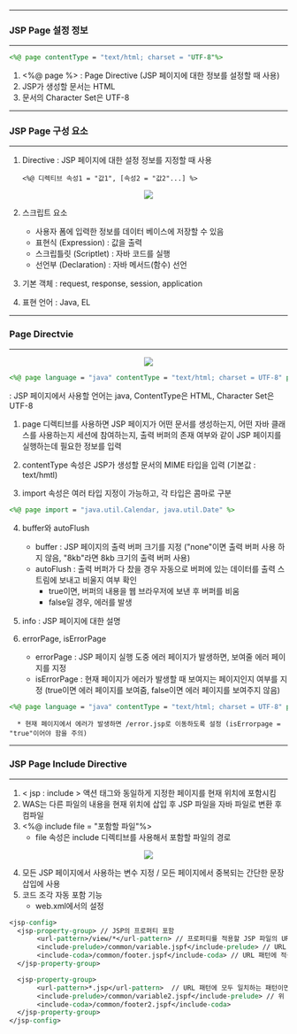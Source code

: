 -----
### JSP Page 설정 정보
-----
```jsp
<%@ page contentType = "text/html; charset = "UTF-8"%>
```

1. <%@ page %> : Page Directive (JSP 페이지에 대한 정보를 설정할 때 사용)
2. JSP가 생성할 문서는 HTML
3. 문서의 Character Set은 UTF-8

-----
### JSP Page 구성 요소
-----
1. Directive : JSP 페이지에 대한 설정 정보를 지정할 때 사용

       <%@ 디렉티브 속성1 = "값1", [속성2 = "값2"...] %>

<div align = "center">
<img src = "https://github.com/sooyounghan/Web/assets/34672301/07b6f891-239d-43fe-a7a4-77bc3a5080bc">
</div>

2. 스크립트 요소
   
     - 사용자 폼에 입력한 정보를 데이터 베이스에 저장할 수 있음
     - 표현식 (Expression) : 값을 출력
     - 스크립틀릿 (Scriptlet) : 자바 코드를 실행
     - 선언부 (Declaration) : 자바 메서드(함수) 선언

4. 기본 객체 : request, response, session, application
  
5. 표현 언어 : Java, EL

-----
### Page Directvie
-----

<div align = "center">
<img src = "https://github.com/sooyounghan/Web/assets/34672301/093b4e18-462b-495f-9605-0b5d65310695">
</div>

```jsp
<%@ page language = "java" contentType = "text/html; charset = UTF-8" pageEncoding = "EUC-KR"%>
```
: JSP 페이지에서 사용할 언어는 java, ContentType은 HTML, Character Set은 UTF-8

1. page 디렉티브를 사용하면 JSP 페이지가 어떤 문서를 생성하는지, 어떤 자바 클래스를 사용하는지
   세션에 참여하는지, 출력 버퍼의 존재 여부와 같이 JSP 페이지를 실행하는데 필요한 정보를 입력

2. contentType 속성은 JSP가 생성할 문서의 MIME 타입을 입력 (기본값 : text/hmtl)
3. import 속성은 여러 타입 지정이 가능하고, 각 타입은 콤마로 구분

```jsp
<%@ page import = "java.util.Calendar, java.util.Date" %>
```

4. buffer와 autoFlush
   - buffer : JSP 페이지의 출력 버퍼 크기를 지정 ("none"이면 출력 버퍼 사용 하지 않음, "8kb"라면 8kb 크기의 출력 버퍼 사용)
   - autoFlush : 출력 버퍼가 다 찼을 경우 자동으로 버퍼에 있는 데이터를 출력 스트림에 보내고 비울지 여부 확인
     * true이면, 버퍼의 내용을 웹 브라우저에 보낸 후 버퍼를 비움
     * false일 경우, 에러를 발생

5. info : JSP 페이지에 대한 설명

6. errorPage, isErrorPage
   - errorPage : JSP 페이지 실행 도중 에러 페이지가 발생하면, 보여줄 에러 페이지를 지정
   - isErrorPage : 현재 페이지가 에러가 발생할 때 보여지는 페이지인지 여부를 지정 (true이면 에러 페이지를 보여줌, false이면 에러 페이지를 보여주지 않음)

```jsp
<%@ page language = "java" contentType = "text/html; charset = UTF-8" pageEncoding = "EUC-KR" errorPage = "/error.jsp" isErrorPage = "true"%>
```

      * 현재 페이지에서 에러가 발생하면 /error.jsp로 이동하도록 설정 (isErrorpage = "true"이어야 함을 주의)


-----
### JSP Page Include Directive
-----
1. < jsp : include > 액션 태그와 동일하게 지정한 페이지를 현재 위치에 포함시킴
2. WAS는 다른 파일의 내용을 현재 위치에 삽입 후 JSP 파일을 자바 파일로 변환 후 컴파일
3. <%@ include file = "포함할 파일"%>
   - file 속성은 include 디렉티브를 사용해서 포함할 파일의 경로

<div align = "center">
<img src = "https://github.com/sooyounghan/Web/assets/34672301/64bb03f7-f941-48b2-a71b-1c906cf710fa">
</div>

4. 모든 JSP 페이지에서 사용하는 변수 지정 / 모든 페이지에서 중복되는 간단한 문장 삽입에 사용
5. 코드 조각 자동 포함 기능
   - web.xml에서의 설정
```jsp
<jsp-config>
  <jsp-property-group> // JSP의 프로퍼티 포함
       <url-pattern>/view/*</url-pattern> // 프로퍼티를 적용할 JSP 파일의 URL 패턴 지정
       <include-prelude>/common/variable.jspf</include-prelude> // URL 패턴에 적용하는 JSP 파일 앞에 삽입할 파일 지정
       <include-coda>/common/footer.jspf</include-coda> // URL 패턴에 적용하는 JSP 파일 뒤에 삽입할 파일 지정
  </jsp-property-group>

  <jsp-property-group>
       <url-pattern>*.jsp</url-pattern>  // URL 패턴에 모두 일치하는 패턴이면,
       <include-prelude>/common/variable2.jspf</include-prelude> // 위 삽입 - 아래 삽입 순서
       <include-coda>/common/footer2.jspf</include-coda>
  </jsp-property-group>
</jsp-config>

